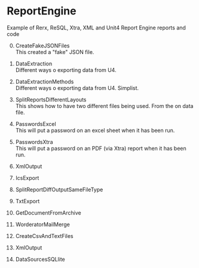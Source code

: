 # ReportEngine
Example of Rerx, ReSQL, Xtra, XML and Unit4 Report Engine reports and code


00. CreateFakeJSONFiles <br/>
This created a "fake" JSON file.

01. DataExtraction <br/>
Different ways o exporting data from U4.

02. DataExtractionMethods <br/>
Different ways o exporting data from U4. Simplist.

03. SplitReportsDifferentLayouts <br/>
This shows how to have two different files being used. From the on data file.

04. PasswordsExcel <br/>
This will put a password on an excel sheet when it has been run.

05. PasswordsXtra <br/>
This will put a password on an PDF (via Xtra) report when it has been run.

06. XmlOutput <br/>

07. IcsExport <br/>

08. SplitReportDiffOutputSameFileType <br/>

09. TxtExport <br/>

10. GetDocumentFromArchive <br/>

11. WorderatorMailMerge <br/>

12. CreateCsvAndTextFiles <br/>

12. XmlOutput <br/>

13. DataSourcesSQLlite <br/>



